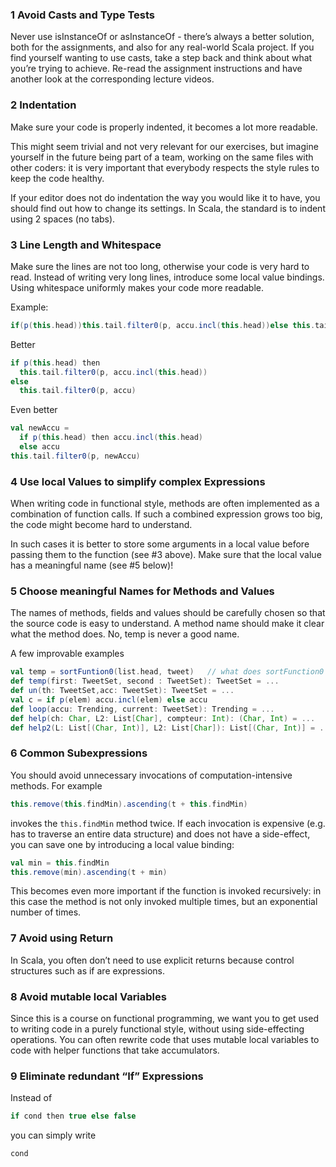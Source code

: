 ### 1 Avoid Casts and Type Tests
Never use isInstanceOf or asInstanceOf - there’s always a better solution, both for the assignments, and also for any real-world Scala project. If you find yourself wanting to use casts, take a step back and think about what you’re trying to achieve. Re-read the assignment instructions and have another look at the corresponding lecture videos.

### 2 Indentation
Make sure your code is properly indented, it becomes a lot more readable.

This might seem trivial and not very relevant for our exercises, but imagine yourself in the future being part of a team, working on the same files with other coders: it is very important that everybody respects the style rules to keep the code healthy.

If your editor does not do indentation the way you would like it to have, you should find out how to change its settings. In Scala, the standard is to indent using 2 spaces (no tabs).

### 3 Line Length and Whitespace
Make sure the lines are not too long, otherwise your code is very hard to read. Instead of writing very long lines, introduce some local value bindings. Using whitespace uniformly makes your code more readable.

Example: 

```scala
if(p(this.head))this.tail.filter0(p, accu.incl(this.head))else this.tail.filter0(p, accu)
```

Better
```scala
if p(this.head) then
  this.tail.filter0(p, accu.incl(this.head))
else
  this.tail.filter0(p, accu)
```

Even better
```scala
val newAccu =
  if p(this.head) then accu.incl(this.head)
  else accu
this.tail.filter0(p, newAccu)
```

### 4 Use local Values to simplify complex Expressions
When writing code in functional style, methods are often implemented as a combination of function calls. If such a combined expression grows too big, the code might become hard to understand.

In such cases it is better to store some arguments in a local value before passing them to the function (see #3 above). Make sure that the local value has a meaningful name (see #5 below)!

### 5 Choose meaningful Names for Methods and Values
The names of methods, fields and values should be carefully chosen so that the source code is easy to understand. A method name should make it clear what the method does. No, temp is never a good name.

A few improvable examples
```scala
val temp = sortFuntion0(list.head, tweet)   // what does sortFunction0 do?
def temp(first: TweetSet, second : TweetSet): TweetSet = ...
def un(th: TweetSet,acc: TweetSet): TweetSet = ...
val c = if p(elem) accu.incl(elem) else accu
def loop(accu: Trending, current: TweetSet): Trending = ...
def help(ch: Char, L2: List[Char], compteur: Int): (Char, Int) = ...
def help2(L: List[(Char, Int)], L2: List[Char]): List[(Char, Int)] = ...
```

### 6 Common Subexpressions
You should avoid unnecessary invocations of computation-intensive methods. 
For example
```scala
this.remove(this.findMin).ascending(t + this.findMin)
```

invokes the `this.findMin` method twice. If each invocation is expensive (e.g. has to traverse an entire data structure) and does not have a side-effect, you can save one by introducing a local value binding:

```scala
val min = this.findMin
this.remove(min).ascending(t + min)
```
This becomes even more important if the function is invoked recursively: in this case the method is not only invoked multiple times, but an exponential number of times.

### 7 Avoid using Return
In Scala, you often don’t need to use explicit returns because control structures such as if are expressions.

### 8 Avoid mutable local Variables
Since this is a course on functional programming, we want you to get used to writing code in a purely functional style, without using side-effecting operations. You can often rewrite code that uses mutable local variables to code with helper functions that take accumulators. 

### 9 Eliminate redundant “If” Expressions
Instead of
```scala
if cond then true else false
```
you can simply write
```scala
cond
```
